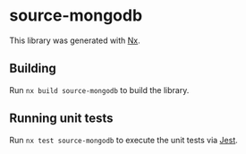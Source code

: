 # source-mongodb

This library was generated with [Nx](https://nx.dev).

## Building

Run `nx build source-mongodb` to build the library.

## Running unit tests

Run `nx test source-mongodb` to execute the unit tests via [Jest](https://jestjs.io).

